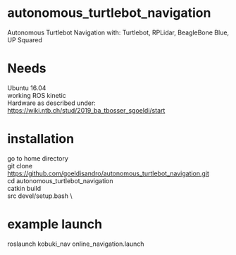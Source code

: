 # autonomous_turtlebot_navigation
Autonomous Turtlebot Navigation with: Turtlebot, RPLidar, BeagleBone Blue, UP Squared

# Needs
Ubuntu 16.04 \
working ROS kinetic \
Hardware as described under: 
https://wiki.ntb.ch/stud/2019_ba_tbosser_sgoeldi/start

# installation
go to home directory \
git clone https://github.com/goeldisandro/autonomous_turtlebot_navigation.git \
cd autonomous_turtlebot_navigation \
catkin build \
src devel/setup.bash \

# example launch
roslaunch kobuki_nav online_navigation.launch 
